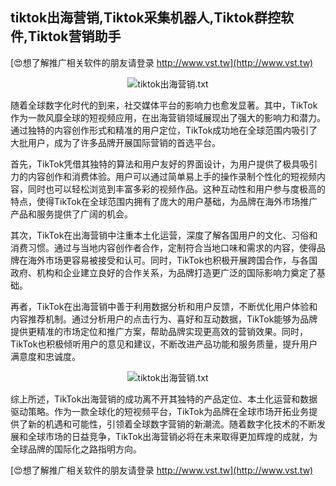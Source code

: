 ## **tiktok出海营销,Tiktok采集机器人,Tiktok群控软件,Tiktok营销助手**

[😍想了解推广相关软件的朋友请登录 http://www.vst.tw](http://www.vst.tw)

 <center><img src="https://vst.tw/MP4/tuiguang/png/7.png" alt="tiktok出海营销.txt"></center>

随着全球数字化时代的到来，社交媒体平台的影响力也愈发显著。其中，TikTok作为一款风靡全球的短视频应用，在出海营销领域展现出了强大的影响力和潜力。通过独特的内容创作形式和精准的用户定位，TikTok成功地在全球范围内吸引了大批用户，成为了许多品牌开展国际营销的首选平台。

首先，TikTok凭借其独特的算法和用户友好的界面设计，为用户提供了极具吸引力的内容创作和消费体验。用户可以通过简单易上手的操作录制个性化的短视频内容，同时也可以轻松浏览到丰富多彩的视频作品。这种互动性和用户参与度极高的特点，使得TikTok在全球范围内拥有了庞大的用户基础，为品牌在海外市场推广产品和服务提供了广阔的机会。

其次，TikTok在出海营销中注重本土化运营，深度了解各国用户的文化、习俗和消费习惯。通过与当地内容创作者合作，定制符合当地口味和需求的内容，使得品牌在海外市场更容易被接受和认可。同时，TikTok也积极开展跨国合作，与各国政府、机构和企业建立良好的合作关系，为品牌打造更广泛的国际影响力奠定了基础。

再者，TikTok在出海营销中善于利用数据分析和用户反馈，不断优化用户体验和内容推荐机制。通过分析用户的点击行为、喜好和互动数据，TikTok能够为品牌提供更精准的市场定位和推广方案，帮助品牌实现更高效的营销效果。同时，TikTok也积极倾听用户的意见和建议，不断改进产品功能和服务质量，提升用户满意度和忠诚度。

 <center><img src="https://vst.tw/MP4/tuiguang/png/5.png" alt="tiktok出海营销.txt"></center>

综上所述，TikTok出海营销的成功离不开其独特的产品定位、本土化运营和数据驱动策略。作为一款全球化的短视频平台，TikTok为品牌在全球市场开拓业务提供了新的机遇和可能性，引领着全球数字营销的新潮流。随着数字化技术的不断发展和全球市场的日益竞争，TikTok出海营销必将在未来取得更加辉煌的成就，为全球品牌的国际化之路指明方向。

[😍想了解推广相关软件的朋友请登录 http://www.vst.tw](http://www.vst.tw)



